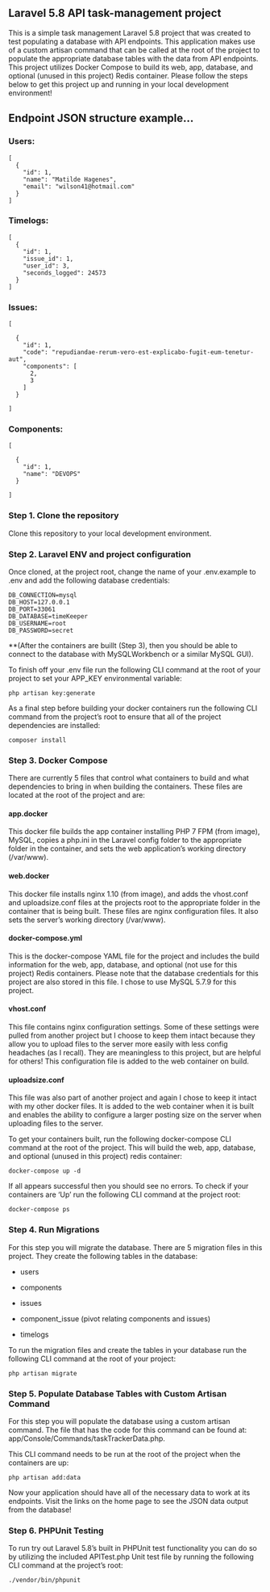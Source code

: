 ## Laravel 5.8 API task-management project
This is a simple task management Laravel 5.8 project that was created to test populating a database with API endpoints.  This application makes use of a custom artisan command that can be called at the root of the project to populate the appropriate database tables with the data from API endpoints.  This project utilizes Docker Compose to build its web, app, database, and optional (unused in this project) Redis container.  Please follow the steps below to get this project up and running in your local development environment!

## Endpoint JSON structure example...

### Users:
```
[
  {
    "id": 1,
    "name": "Matilde Hagenes",
    "email": "wilson41@hotmail.com"
  }
]
```

### Timelogs:
```
[
  {
    "id": 1,
    "issue_id": 1,
    "user_id": 3,
    "seconds_logged": 24573
  }
]
```

### Issues:
```
[

  {
    "id": 1,
    "code": "repudiandae-rerum-vero-est-explicabo-fugit-eum-tenetur-aut",
    "components": [
      2,
      3
    ]
  }

]
```
### Components:
```
[

  {
    "id": 1,
    "name": "DEVOPS"
  }

]

```

### Step 1.  Clone the repository
Clone this repository to your local development environment.

### Step 2. Laravel ENV and project configuration
Once cloned, at the project root, change the name of your .env.example to  .env and add the following database credentials:

```
DB_CONNECTION=mysql
DB_HOST=127.0.0.1
DB_PORT=33061
DB_DATABASE=timeKeeper
DB_USERNAME=root
DB_PASSWORD=secret
```
**(After the containers are buillt (Step 3), then you should be able to connect to the database with MySQLWorkbench or a similar MySQL GUI).

To finish off your .env file run the following CLI command at the root of your project to set your APP_KEY environmental variable:

```php artisan key:generate```

As a final step before building your docker containers run the following CLI command from the project’s root to ensure that all of the project dependencies are installed:

```composer install```

### Step 3.  Docker Compose
There are currently 5 files that control what containers to build and what dependencies to bring in when building the containers.  These files are located at the root of the project and are:

#### app.docker
This docker file builds the app container installing PHP 7 FPM (from image), MySQL, copies a php.ini in the Laravel config folder to the appropriate folder in the container, and sets the web application’s working directory (/var/www).

#### web.docker 
This docker file installs nginx 1.10 (from image), and adds the vhost.conf and uploadsize.conf files at the projects root to the appropriate folder in the container that is being built.  These files are nginx configuration files.  It also sets the server’s working directory (/var/www).

#### docker-compose.yml
This is the docker-compose YAML file for the project and includes the build information for the web, app, database, and optional (not use for this project) Redis containers.  Please note that the database credentials for this project are also stored in this file.  I chose to use MySQL 5.7.9 for this project.
 
#### vhost.conf
This file contains nginx configuration settings.  Some of these settings were pulled from another project but I choose to keep them intact because they allow you to upload files to the server more easily with less config headaches (as I recall).  They are meaningless to this project, but are helpful for others!  This configuration file is added to the web container on build.

#### uploadsize.conf
This file was also part of another project and again I chose to keep it intact with my other docker files.  It is added to the web container when it is built and enables the ability to configure a larger posting size on the server when uploading files to the server.

To get your containers built, run the following docker-compose CLI command at the root of the project.  This will build the web, app, database, and optional (unused in this project) redis container:

```docker-compose up -d```

If all appears successful then you should see no errors.  To check if your containers are ‘Up’ run the following CLI command at the project root:

```docker-compose ps```

### Step 4. Run Migrations
For this step you will migrate the database.  There are 5 migration files in this project.  They create the following tables in the database:

- users

- components

- issues

- component_issue (pivot relating components and issues)

- timelogs

To run the migration files and create the tables in your database run the following CLI command at the root of your project:

```php artisan migrate```

### Step 5.  Populate Database Tables with Custom Artisan Command
For this step you will populate the database using a custom artisan command.  The file that has the code for this command can be found at:  app/Console/Commands/taskTrackerData.php.

This CLI command needs to be run at the root of the project when the containers are up:

```php artisan add:data```

Now your application should have all of the necessary data to work at its endpoints.  Visit the links on the home page to see the JSON data output from the database!

### Step 6.  PHPUnit Testing
To run try out Laravel 5.8’s built in PHPUnit test functionality you can do so by utilizing the included APITest.php Unit test file by running the following CLI command at the project’s root:

```./vendor/bin/phpunit```

